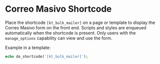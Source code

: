 # Correo Masivo Shortcode

Place the shortcode `[kt_bulk_mailer]` on a page or template to display the Correo Masivo form on the front end. Scripts and styles are enqueued automatically when the shortcode is present. Only users with the `manage_options` capability can view and use the form.

Example in a template:

```php
echo do_shortcode('[kt_bulk_mailer]');
```
